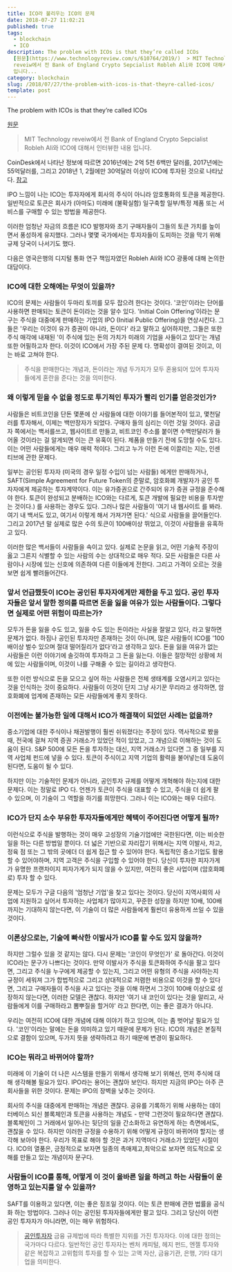 ```yaml
---
title: ICO라 불리우는 ICO의 문제
date: 2018-07-27 11:02:21
published: true
tags:
  - blockchain
  - ICO
description: The problem with ICOs is that they’re called ICOs
  [원문](https://www.technologyreview.com/s/610764/2019/)  > MIT Technology
  reveiw에서 전 Bank of England Crypto Sepcialist Robleh Ali와 ICO에 대해서 인터뷰한 내용
  입니다...
category: blockchain
slug: /2018/07/27/the-problem-with-icos-is-that-theyre-called-icos/
template: post
---
```


The problem with ICOs is that they’re called ICOs

[원문](https://www.technologyreview.com/s/610764/2019/)

> MIT Technology reveiw에서 전 Bank of England Crypto Sepcialist Robleh Ali와 ICO에 대해서 인터뷰한 내용 입니다.

CoinDesk에서 나타난 정보에 따르면 2016년에는 2억 5천 6백만 달러를, 2017년에는 55억달러를, 그리고 2018년 1, 2월에만 30억달러 이상이 ICO에 투자된 것으로 나타났다. [참고](https://www.coindesk.com/ico-tracker/)

IPO 느낌이 나는 ICO는 투자자에게 회사의 주식이 아니라 암호통화의 토큰을 제공한다. 일반적으로 토큰은 회사가 (아마도) 미래에 (불확실함) 일구축할 일부/특정 제품 또는 서비스를 구매할 수 있는 방법을 제공한다.

이러한 엄청난 자금의 흐름은 ICO 발행자와 초기 구매자들이 그들의 토큰 가치를 높이면서 풍성하게 유지했다. 그러나 몇몇 국가에서는 투자자들이 도피하는 것을 막기 위해 규제 당국이 나서기도 했다.

다음은 영국은행의 디지털 통화 연구 책임자였던 Robleh Ali와 ICO 광풍에 대해 논의한 대담이다.

### ICO에 대한 오해에는 무엇이 있을까?

ICO의 문제는 사람들이 두마리 토끼를 모두 잡으려 한다는 것이다. '코인'이라는 단어를 사용하면 판매되는 토큰이 돈이라는 것을 알수 있다. 'Initial Coin Offering'이라는 문구는 주식을 대중에게 판매하는 기업의 IPO (Initial Public Offering)을 연상시킨다. 그들은 '우리는 이것이 유가 증권이 아니라, 돈이다' 라고 말하고 싶어하지만, 그들은 또한 주식 매각에 내재된 '이 주식에 있는 돈의 가치가 미래의 기업을 사들이고 있다'는 개념 또한 어필하고자 한다. 이것이 ICO에서 가장 주된 문제 다. 명확성이 결여된 것이고, 이는 바로 고쳐야 한다.

> 주식을 판매한다는 개념과, 돈이라는 개념 두가지가 모두 혼용되어 있어 투자자들에게 혼란을 준다는 것을 의미한다.

### 왜 이렇게 믿을 수 없을 정도로 투기적인 투자가 빨리 인기를 얻은것인가?

사람들은 비트코인을 단돈 몇푼에 산 사람들에 대한 이야기를 들어본적이 있고, 몇천달러를 투자해서, 이제는 백만장자가 되었다. 구매자 들의 심리는 이런 것일 것이다. 공급자 쪽에서는 백서를쓰고, 웹사이트르 만들고, 비트코인 주소를 붙이면 수백만달러가 들어올 것이라는 걸 알게되면 이는 큰 유혹이 된다. 제품을 만들기 전에 도망칠 수도 있다. 이는 어떤 사람들에게는 매우 매력 적이다. 그리고 누가 이런 돈에 이끌리는 지는, 인센티브에 관한 문제다.

일부는 공인된 투자자 (미국의 경우 일정 수입이 넘는 사람들) 에게만 판매하거나, SAFT(Simple Agreement for Future Token의 준말로, 암호화폐 개발자가 공인 투자자에게 제공하는 투자계약이다. 이는 유가증권으로 간주되어 유가 증권 규정을 준수해야 한다. 토큰이 완성되고 분배하는 ICO와는 다르게, 토큰 개발에 필요한 비용을 투자받는 것이다.) 를 사용하는 경우도 있다. 그러나 많은 사람들이 '여기 내 웹사이트 를 봐라. 여기 내 백서도 있고, 여기서 이렇게 해서 가져가면 된다.' 식으로 사람들을 끌어들인다. 그리고 2017년 말 실제로 많은 수의 토큰이 100배이상 뛰었고, 이것이 사람들을 유혹하고 있다.

이러한 많은 백서들이 사람들을 속이고 있다. 실제로 논문을 읽고, 어떤 기술적 주장이 옳고 그른지 식별할 수 있는 사람의 수는 상대적으로 매우 적다. 모든 사람들은 다른 사람이나 시장에 있는 신호에 의존하여 다른 이들에게 전한다. 그리고 가격이 오르는 것을 보면 쉽게 빨려들어간다.

### 앞서 언급했듯이 ICO는 공인된 투자자에게만 제한을 두고 있다. 공인 투자자들은 앞서 말한 정의를 따르면 돈을 잃을 여유가 있는 사람들이다. 그렇다면 실제로 어떤 위험이 따르는가?

모두가 돈을 잃을 수도 있고, 잃을 수도 있는 돈이라는 사실을 잘알고 있다, 라고 말하면 문제가 없다. 하짐나 공인된 투자자만 존재하는 것이 아니며, 많은 사람들이 ICO를 '100배이상 벌수 있으며 절대 떨어질리가 없다'라고 생각하고 있다. 돈을 잃을 여유가 없는 사람들은 이런 이야기에 솔깃하여 투자하고 그 돈을 잃는다. 이들은 절망적인 상황에 처에 있는 사람들이며, 이것이 나를 구해줄 수 있는 길이라고 생각한다.

또한 이런 방식으로 돈을 모으고 싶어 하는 사람들은 전체 생태계를 오염시키고 있다는 것을 인식하는 것이 중요하다. 사람들이 이것이 단지 그냥 사기꾼 무리라고 생각하면, 암호화폐에 업계에 존재하는 모든 사람들에게 좋지 못하다.

### 이전에는 불가능한 일에 대해서 ICO가 해결책이 되었던 사례는 없을까?

중소기업에 대한 주식이나 채권발행이 훨씬 쉬워졌다는 주장이 있다. 역사적으로 봤을때, 전국에 걸쳐 지역 증권 거래소가 있었던 적이 있었고, 그 개념으로 이해하는 것이 도움이 된다. S&P 500에 모든 돈을 투자하는 대신, 지역 거래소가 있다면 그 중 일부를 지역 사업체 펀드에 넣을 수 있다. 토큰이 주식이고 지역 기업의 활력을 불어넣는데 도움이 된다면, 도움이 될 수 있다.

하지만 이는 기술적인 문제가 아니라, 공인투자 규제를 어떻게 개혁해야 하는지에 대한 문제다. 이는 정말로 IPO 다. 언젠가 토큰이 주식을 대표할 수 있고, 주식을 더 쉽게 팔 수 있으며, 이 기술이 그 역할을 하기를 희망한다. 그러나 이는 ICO와는 매우 다르다.

### ICO가 단지 소수 부유한 투자자들에게만 혜택이 주어진다면 어떻게 될까?

이런식으로 주식을 발행하는 것이 매우 고성장의 기술기업에만 국한된다면, 이는 비슷한 일을 하는 다른 방법일 뿐이다. 더 넓은 기반으로 자리잡기 위해서는 지역 이발사, 차고, 정육 점 또는 그 밖의 곳에더 더 쉽게 접근 할 수 있어야 한다. 독립적인 중소기업도 활용할 수 있어야하며, 지역 고객은 주식을 구입할 수 있어야 한다. 당신이 투자한 피자가게가 유명한 프랜차이지 피자가게가 되지 않을 수 있지만, 여전히 좋은 사업이며 (암호화폐로) 투자 할 수 있다.

문제는 모두가 구글 다음의 '엄청난 기업'을 찾고 있다는 것이다. 당신이 지역사회의 사업에 지원하고 싶어서 투자하는 사업체가 많아지고, 꾸준한 성장을 하지만 10배, 100배까지는 기대하지 않는다면, 이 기술이 더 많은 사람들에게 훨씬더 유용하게 쓰일 수 있을 것이다.

### 이론상으로는, 기술에 빠삭한 이발사가 ICO를 할 수도 있지 않을까?

하지만 그럴수 있을 것 같지는 않다. 다시 문제는 '코인이 무엇인가' 로 돌아간다. 이것이 ICO라는 문구가 나쁘다는 것이다. 만약 이발사가 주식을 토큰화하여 주식을 팔고 있다면, 그리고 주식을 누구에게 제공할 수 있는지, 그리고 어떤 유형의 주식을 사야하는지 규정이 세워져 그가 합법적으로 그리고 상대적으로 저렴한 비용으로 이것을 할 수 있다면, 그리고 구매자들이 주식을 사고 있다는 것을 이해 하면서 그것이 100배 이상으로 성장하지 않는다면, 이러한 모델은 괜찮다. 하지만 '여기 내 코인이 있다는 것을 알리고, 사람들에게 이를 구매하라고 뽐뿌질을 할거야' 라고 한다면, 이는 좋은 결과가 아니다.

우리는 여전히 ICO에 대한 개념에 대해 이야기 하고 있으며, 이는 좀 벗어날 필요가 있다. '코인'이라는 말에는 돈을 의미하고 있기 때문에 문제가 된다. ICO의 개념은 본질적으로 결함이 있으며, 두가지 뜻을 생략하려고 하기 때문에 변경이 필요하다.

### ICO는 뭐라고 바뀌어야 할까?

미래에 이 기술이 더 나은 시스템을 만들기 위해서 생각해 보기 위해선, 먼저 주식에 대해 생각해볼 필요가 있다. IPO라는 용어는 괜찮아 보인다. 하지만 지금의 IPO는 아주 큰 회사들을 위한 것이다. 문제는 IPO의 장벽을 낮추는 것이다.

회사의 주식을 대중에게 판매하는 개념은 괜찮다. 공유를 기록하기 위해 사용하는 데이터베이스 되신 블록체인과 토큰을 사용하는 개념도 - 만약 그런것이 필요하다면 괜찮다. 블록체인이 그 거래에서 일어나는 뒷단의 일을 간소화하고 유연하게 하는 측면에서도, 괜찮을 수 있다. 하지만 이러한 규정을 수용하기 위해 어떻게 규정이 바뀌어야 할지는 생각해 보아야 한다. 우리가 목표로 해야 할 것은 과거 지역마다 거래소가 있었던 시절이다. ICO의 열풍은, 긍정적으로 보자면 일종의 촉매제고,최악으로 보자면 의도적으로 오해를 만들고 있는 개념이자 문구다.

### 사람들이 ICO를 통해, 어떻게 이 것이 올바른 일을 하려고 하는 사람들이 운영하고 있는지를 알 수 있을까?

SAFT를 이용하고 있다면, 이는 좋은 징조일 것이다. 이는 토큰 판매에 관한 법률을 공식화 하는 방법이다. 그러나 이는 공인된 투자자들에게만 팔고 있다. 그리고 당신이 이런 공인 투자자가 아니라면, 이는 매우 위험하다.

> [공인투자자](https://en.wikipedia.org/wiki/Accredited_investor) 금융 규제법에 따라 특별한 지위를 가진 투자자다. 이에 대한 정의는 국가마다 다르다. 일반적인 공인 투자자는 벤처 캐피털, 헤지 펀드, 엔젤 투자와 같은 복잡하고 고위험의 투자를 할 수 있는 고액 자산, 금융기관, 은행, 기타 대기업을 의미한다.
